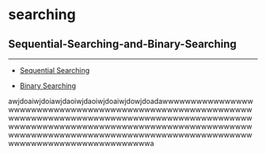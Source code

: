 # searching
## Sequential-Searching-and-Binary-Searching
---
+ [Sequential Searching](https://github.com/lanonee/Sequential_Searching-and-Binary-Searching/blob/main/Sequential-Searching.c)
* [Binary Searching](https://github.com/lanonee/Sequential_Searching-and-Binary-Searching/blob/main/Binary-Searching.c)

awjdoaiwjdoiawjdaoiwjdaoiwjdoaiwjdowjdoadawwwwwwwwwwwwwwwwwwwwwwwwwwwwwwwwwwwwwwwwwwwwwwwwwwwwwwwwwwwwwwwwwwwwwwwwwwwwwwwwwwwwwwwwwwwwwwwwwwwwwwwwwwwwwwwwwwwwwwwwwwwwwwwwwwwwwwwwwwwwwwwwwwwwwwwwwwwwwwwwwwwwwwwwwwwwwwwwwwwwwwwwwwwwwwwwwwwwwwwwwwwwwwwwwwwwwa

